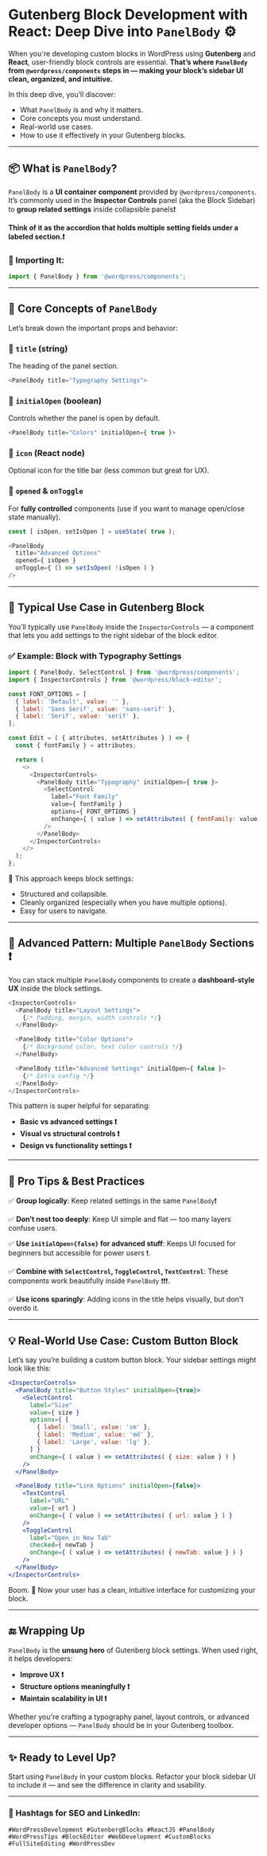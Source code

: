 # Gutenberg Block Development with React: Deep Dive into `PanelBody` ⚙️

When you're developing custom blocks in WordPress using **Gutenberg** and **React**, user-friendly block controls are essential. **That’s where `PanelBody` from `@wordpress/components` steps in — making your block’s sidebar UI clean, organized, and intuitive.**

In this deep dive, you’ll discover:
- What `PanelBody` is and why it matters.
- Core concepts you must understand.
- Real-world use cases.
- How to use it effectively in your Gutenberg blocks.

---

## 📦 What is `PanelBody`?

`PanelBody` is a **UI container component** provided by `@wordpress/components`. It’s commonly used in the **Inspector Controls** panel (aka the Block Sidebar) to **group related settings** inside collapsible panels❗️

**Think of it as the accordion that holds multiple setting fields under a labeled section.❗️**

### 📘 Importing It:
```js
import { PanelBody } from '@wordpress/components';
```

---

## 🧠 Core Concepts of `PanelBody`

Let’s break down the important props and behavior:

### 🔹 `title` (string)
The heading of the panel section.

```js
<PanelBody title="Typography Settings">
```

### 🔹 `initialOpen` (boolean)
Controls whether the panel is open by default.

```js
<PanelBody title="Colors" initialOpen={ true }>
```

### 🔹 `icon` (React node)
Optional icon for the title bar (less common but great for UX).

### 🔹 `opened` & `onToggle`
For **fully controlled** components (use if you want to manage open/close state manually).

```js
const [ isOpen, setIsOpen ] = useState( true );

<PanelBody
  title="Advanced Options"
  opened={ isOpen }
  onToggle={ () => setIsOpen( !isOpen ) }
/>
```

---

## 🧰 Typical Use Case in Gutenberg Block

You’ll typically use `PanelBody` inside the `InspectorControls` — a component that lets you add settings to the right sidebar of the block editor.

### ✅ Example: Block with Typography Settings

```js
import { PanelBody, SelectControl } from '@wordpress/components';
import { InspectorControls } from '@wordpress/block-editor';

const FONT_OPTIONS = [
  { label: 'Default', value: '' },
  { label: 'Sans Serif', value: 'sans-serif' },
  { label: 'Serif', value: 'serif' },
];

const Edit = ( { attributes, setAttributes } ) => {
  const { fontFamily } = attributes;

  return (
    <>
      <InspectorControls>
        <PanelBody title="Typography" initialOpen={ true }>
          <SelectControl
            label="Font Family"
            value={ fontFamily }
            options={ FONT_OPTIONS }
            onChange={ ( value ) => setAttributes( { fontFamily: value } ) }
          />
        </PanelBody>
      </InspectorControls>
    </>
  );
};
```

🎯 This approach keeps block settings:
- Structured and collapsible.
- Cleanly organized (especially when you have multiple options).
- Easy for users to navigate.

---

## 🚀 Advanced Pattern: Multiple `PanelBody` Sections ❗️

You can stack multiple `PanelBody` components to create a **dashboard-style UX** inside the block settings.

```js
<InspectorControls>
  <PanelBody title="Layout Settings">
    {/* Padding, margin, width controls */}
  </PanelBody>

  <PanelBody title="Color Options">
    {/* Background color, text color controls */}
  </PanelBody>

  <PanelBody title="Advanced Settings" initialOpen={ false }>
    {/* Extra config */}
  </PanelBody>
</InspectorControls>
```

This pattern is super helpful for separating:
- **Basic vs advanced settings ❗️** 
- **Visual vs structural controls ❗️**
- **Design vs functionality settings ❗️**

---

## 🧪 Pro Tips & Best Practices

✅ **Group logically**: Keep related settings in the same `PanelBody`❗️

✅ **Don’t nest too deeply**: Keep UI simple and flat — too many layers confuse users.

✅ **Use `initialOpen={false}` for advanced stuff**: Keeps UI focused for beginners but accessible for power users ❗️.

✅ **Combine with `SelectControl`, `ToggleControl`, `TextControl`**: These components work beautifully inside `PanelBody` ❗️❗️❗️.

✅ **Use icons sparingly**: Adding icons in the title helps visually, but don't overdo it.

---

## 💡 Real-World Use Case: Custom Button Block

Let’s say you’re building a custom button block. Your sidebar settings might look like this:

```jsx
<InspectorControls>
  <PanelBody title="Button Styles" initialOpen={true}>
    <SelectControl
      label="Size"
      value={ size }
      options={ [
        { label: 'Small', value: 'sm' },
        { label: 'Medium', value: 'md' },
        { label: 'Large', value: 'lg' },
      ] }
      onChange={ ( value ) => setAttributes( { size: value } ) }
    />
  </PanelBody>

  <PanelBody title="Link Options" initialOpen={false}>
    <TextControl
      label="URL"
      value={ url }
      onChange={ ( value ) => setAttributes( { url: value } ) }
    />
    <ToggleControl
      label="Open in New Tab"
      checked={ newTab }
      onChange={ ( value ) => setAttributes( { newTab: value } ) }
    />
  </PanelBody>
</InspectorControls>
```

Boom. 🎉 Now your user has a clean, intuitive interface for customizing your block.

---

## 🔚 Wrapping Up

`PanelBody` is the **unsung hero** of Gutenberg block settings. When used right, it helps developers:
- **Improve UX ❗️**
- **Structure options meaningfully ❗️**
- **Maintain scalability in UI ❗️**

Whether you're crafting a typography panel, layout controls, or advanced developer options — `PanelBody` should be in your Gutenberg toolbox.

---

## ✨ Ready to Level Up?

Start using `PanelBody` in your custom blocks. Refactor your block sidebar UI to include it — and see the difference in clarity and usability.

---

### 🔖 Hashtags for SEO and LinkedIn:
`#WordPressDevelopment #GutenbergBlocks #ReactJS #PanelBody #WordPressTips #BlockEditor #WebDevelopment #CustomBlocks #FullSiteEditing #WordPressDev`